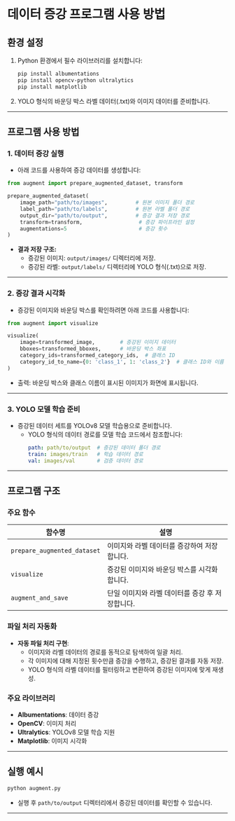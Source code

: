 # 데이터 증강 프로그램 사용 방법

## 환경 설정
1. Python 환경에서 필수 라이브러리를 설치합니다:
   ```bash
   pip install albumentations
   pip install opencv-python ultralytics
   pip install matplotlib
   ```
2. YOLO 형식의 바운딩 박스 라벨 데이터(.txt)와 이미지 데이터를 준비합니다.

---

## 프로그램 사용 방법

### 1. 데이터 증강 실행
- 아래 코드를 사용하여 증강 데이터를 생성합니다:

```python
from augment import prepare_augmented_dataset, transform

prepare_augmented_dataset(
    image_path="path/to/images",         # 원본 이미지 폴더 경로
    label_path="path/to/labels",         # 원본 라벨 폴더 경로
    output_dir="path/to/output",         # 증강 결과 저장 경로
    transform=transform,                  # 증강 파이프라인 설정
    augmentations=5                       # 증강 횟수
)
```

- **결과 저장 구조:**
  - 증강된 이미지: `output/images/` 디렉터리에 저장.
  - 증강된 라벨: `output/labels/` 디렉터리에 YOLO 형식(.txt)으로 저장.

---

### 2. 증강 결과 시각화
- 증강된 이미지와 바운딩 박스를 확인하려면 아래 코드를 사용합니다:

```python
from augment import visualize

visualize(
    image=transformed_image,        # 증강된 이미지 데이터
    bboxes=transformed_bboxes,      # 바운딩 박스 좌표
    category_ids=transformed_category_ids,  # 클래스 ID
    category_id_to_name={0: 'class_1', 1: 'class_2'}  # 클래스 ID와 이름 매핑
)
```
- 출력: 바운딩 박스와 클래스 이름이 표시된 이미지가 화면에 표시됩니다.

---

### 3. YOLO 모델 학습 준비
- 증강된 데이터 세트를 YOLOv8 모델 학습용으로 준비합니다.
  - YOLO 형식의 데이터 경로를 모델 학습 코드에서 참조합니다:
    ```yaml
    path: path/to/output  # 증강된 데이터 폴더 경로
    train: images/train   # 학습 데이터 경로
    val: images/val       # 검증 데이터 경로
    ````

---

## 프로그램 구조

### 주요 함수
| 함수명                     | 설명                                             |
|----------------------------|--------------------------------------------------|
| `prepare_augmented_dataset` | 이미지와 라벨 데이터를 증강하여 저장합니다.        |
| `visualize`                 | 증강된 이미지와 바운딩 박스를 시각화합니다.        |
| `augment_and_save`          | 단일 이미지와 라벨 데이터를 증강 후 저장합니다.    |


### 파일 처리 자동화
- **자동 파일 처리 구현**:
  - 이미지와 라벨 데이터의 경로를 동적으로 탐색하여 일괄 처리.
  - 각 이미지에 대해 지정된 횟수만큼 증강을 수행하고, 증강된 결과를 자동 저장.
  - YOLO 형식의 라벨 데이터를 필터링하고 변환하여 증강된 이미지에 맞게 재생성.

### 주요 라이브러리
- **Albumentations**: 데이터 증강
- **OpenCV**: 이미지 처리
- **Ultralytics**: YOLOv8 모델 학습 지원
- **Matplotlib**: 이미지 시각화

---

## 실행 예시
```bash
python augment.py
```
- 실행 후 `path/to/output` 디렉터리에서 증강된 데이터를 확인할 수 있습니다.

---

